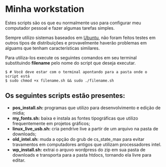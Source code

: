 # Minha workstation
Estes scripts são os que eu normalmente uso para configurar meu computador pessoal e fazer algumas tarefas simples.

Sempre utilizo sistemas baseados em [Ubuntu](https://ubuntu.com/), não foram feitos testes em outros tipos de distribuições e provavelmente haverão problemas em alguams que tenham características similares.

Para utiliza-los execute os seguintes comandos em seu terminal substituindo **filename** pelo nome do script que deseja executar.

```
$ # Você deve estar com o terminal apontando para a pasta onde o script está
$ sudo chmod +x filename.sh && sudo ./filename.sh
```

## Os seguintes scripts estão presentes:
* __pos_install.sh:__ programas que utilizo para desenvolvimento e edição de midia;
* __my_fonts.sh:__ baixa e instala as fontes tipográficas que utilizo frequentemente em projetos gráficos;
* __linux_live_usb.sh:__  cria pendrive live a partir de um arquivo na pasta de downloads;
* __old_intel.sh:__ muda a opção do grub de cs_state_max para evitar travamentos em computadores antigos que utilizam processadores intel.
* __wp_install.sh:__ extrai o arquvo wordpress do zip em sua pasta de downloads e transporta para a pasta htdocs, tornando ela livre para editar.


